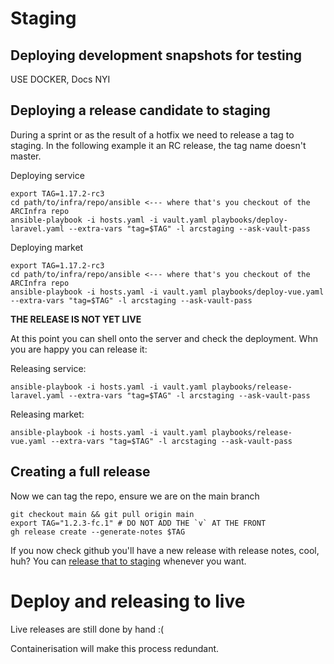 # Staging

## Deploying development snapshots for testing

USE DOCKER, Docs NYI

## Deploying a release candidate to staging

During a sprint or as the result of a hotfix we need to release a tag to staging. In the following example it an RC release, the tag name doesn't master.

Deploying service

```shell
export TAG=1.17.2-rc3
cd path/to/infra/repo/ansible <--- where that's you checkout of the ARCInfra repo
ansible-playbook -i hosts.yaml -i vault.yaml playbooks/deploy-laravel.yaml --extra-vars "tag=$TAG" -l arcstaging --ask-vault-pass
```

Deploying market

```shell
export TAG=1.17.2-rc3
cd path/to/infra/repo/ansible <--- where that's you checkout of the ARCInfra repo
ansible-playbook -i hosts.yaml -i vault.yaml playbooks/deploy-vue.yaml --extra-vars "tag=$TAG" -l arcstaging --ask-vault-pass
```

**THE RELEASE IS NOT YET LIVE**

At this point you can shell onto the server and check the deployment. Whn you are happy you can release it:

Releasing service:

```shell
ansible-playbook -i hosts.yaml -i vault.yaml playbooks/release-laravel.yaml --extra-vars "tag=$TAG" -l arcstaging --ask-vault-pass
```

Releasing market:

```shell
ansible-playbook -i hosts.yaml -i vault.yaml playbooks/release-vue.yaml --extra-vars "tag=$TAG" -l arcstaging --ask-vault-pass
```

## Creating a full release

Now we can tag the repo, ensure we are on the main branch

```shell
git checkout main && git pull origin main
export TAG="1.2.3-fc.1" # DO NOT ADD THE `v` AT THE FRONT
gh release create --generate-notes $TAG
```

If you now check github you'll have a new release with release notes, cool, huh? You can [release that to staging](#deploying-a-release-candidate-to-staging) whenever you want.

# Deploy and releasing to live

Live releases are still done by hand :( 

Containerisation will make this process redundant.
